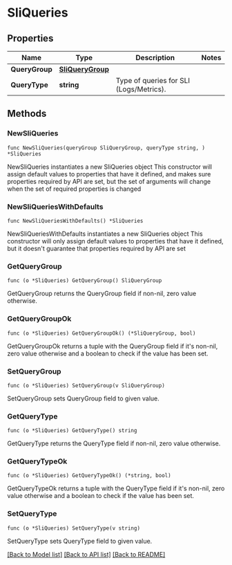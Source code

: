 # SliQueries

## Properties

Name | Type | Description | Notes
------------ | ------------- | ------------- | -------------
**QueryGroup** | [**SliQueryGroup**](SliQueryGroup.md) |  | 
**QueryType** | **string** | Type of queries for SLI (Logs/Metrics). | 

## Methods

### NewSliQueries

`func NewSliQueries(queryGroup SliQueryGroup, queryType string, ) *SliQueries`

NewSliQueries instantiates a new SliQueries object
This constructor will assign default values to properties that have it defined,
and makes sure properties required by API are set, but the set of arguments
will change when the set of required properties is changed

### NewSliQueriesWithDefaults

`func NewSliQueriesWithDefaults() *SliQueries`

NewSliQueriesWithDefaults instantiates a new SliQueries object
This constructor will only assign default values to properties that have it defined,
but it doesn't guarantee that properties required by API are set

### GetQueryGroup

`func (o *SliQueries) GetQueryGroup() SliQueryGroup`

GetQueryGroup returns the QueryGroup field if non-nil, zero value otherwise.

### GetQueryGroupOk

`func (o *SliQueries) GetQueryGroupOk() (*SliQueryGroup, bool)`

GetQueryGroupOk returns a tuple with the QueryGroup field if it's non-nil, zero value otherwise
and a boolean to check if the value has been set.

### SetQueryGroup

`func (o *SliQueries) SetQueryGroup(v SliQueryGroup)`

SetQueryGroup sets QueryGroup field to given value.


### GetQueryType

`func (o *SliQueries) GetQueryType() string`

GetQueryType returns the QueryType field if non-nil, zero value otherwise.

### GetQueryTypeOk

`func (o *SliQueries) GetQueryTypeOk() (*string, bool)`

GetQueryTypeOk returns a tuple with the QueryType field if it's non-nil, zero value otherwise
and a boolean to check if the value has been set.

### SetQueryType

`func (o *SliQueries) SetQueryType(v string)`

SetQueryType sets QueryType field to given value.



[[Back to Model list]](../README.md#documentation-for-models) [[Back to API list]](../README.md#documentation-for-api-endpoints) [[Back to README]](../README.md)


